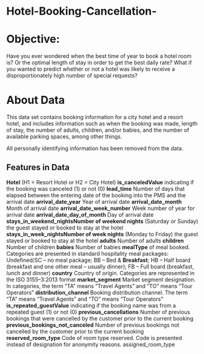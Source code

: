 # Hotel-Booking-Cancellation-

# Objective:

Have you ever wondered when the best time of year to book a hotel room is? Or the optimal length of stay in order to get the best daily rate? What if you wanted to predict whether or not a hotel was likely to receive a disproportionately high number of special requests?

# About Data

This data set contains booking information for a city hotel and a resort hotel, and includes information such as when the booking was made, length of stay, the number of adults, children, and/or babies, and the number of available parking spaces, among other things.

All personally identifying information has been removed from the data.

## Features in Data

**Hotel** (H1 = Resort Hotel or H2 = City Hotel)
**is_canceledValue** indicating if the booking was canceled (1) or not (0)
**lead_time** Number of days that elapsed between the entering date of the booking into the PMS and the arrival date
**arrival_date_year** Year of arrival date
**arrival_date_month** Month of arrival date
**arrival_date_week_number** Week number of year for arrival date
**arrival_date_day_of_month** Day of arrival date
**stays_in_weekend_nightsNumber of weekend nights** (Saturday or Sunday) the guest stayed or booked to stay at the hotel
**stays_in_week_nightsNumber of week nights** (Monday to Friday) the guest stayed or booked to stay at the hotel
**adults** Number of adults
**children** Number of children
**babies** Number of babies
**mealType** of meal booked. Categories are presented in standard hospitality meal packages: Undefined/SC – no meal package; BB – Bed & **Breakfast**; HB – Half board (breakfast and one other meal – usually dinner); FB – Full board (breakfast, lunch and dinner)
**country** Country of origin. Categories are represented in the ISO 3155–3:2013 format
**market_segment** Market segment designation. In categories, the term “TA” means “Travel Agents” and “TO” means “Tour Operators”
**distribution_channel** Booking distribution channel. The term “TA” means “Travel Agents” and “TO” means “Tour Operators”
**is_repeated_guestValue**  indicating if the booking name was from a repeated guest (1) or not (0)
**previous_cancellations** Number of previous bookings that were cancelled by the customer prior to the current booking
**previous_bookings_not_canceled** Number of previous bookings not cancelled by the customer prior to the current booking
**reserved_room_type** Code of room type reserved. Code is presented instead of designation for anonymity reasons.
assigned_room_type
